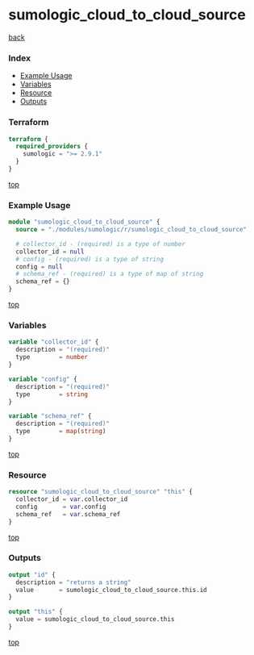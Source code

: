 # sumologic_cloud_to_cloud_source

[back](../sumologic.md)

### Index

- [Example Usage](#example-usage)
- [Variables](#variables)
- [Resource](#resource)
- [Outputs](#outputs)

### Terraform

```terraform
terraform {
  required_providers {
    sumologic = ">= 2.9.1"
  }
}
```

[top](#index)

### Example Usage

```terraform
module "sumologic_cloud_to_cloud_source" {
  source = "./modules/sumologic/r/sumologic_cloud_to_cloud_source"

  # collector_id - (required) is a type of number
  collector_id = null
  # config - (required) is a type of string
  config = null
  # schema_ref - (required) is a type of map of string
  schema_ref = {}
}
```

[top](#index)

### Variables

```terraform
variable "collector_id" {
  description = "(required)"
  type        = number
}

variable "config" {
  description = "(required)"
  type        = string
}

variable "schema_ref" {
  description = "(required)"
  type        = map(string)
}
```

[top](#index)

### Resource

```terraform
resource "sumologic_cloud_to_cloud_source" "this" {
  collector_id = var.collector_id
  config       = var.config
  schema_ref   = var.schema_ref
}
```

[top](#index)

### Outputs

```terraform
output "id" {
  description = "returns a string"
  value       = sumologic_cloud_to_cloud_source.this.id
}

output "this" {
  value = sumologic_cloud_to_cloud_source.this
}
```

[top](#index)